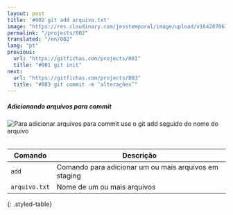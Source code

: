 ```yaml
---
layout: post
title: '#002 git add arquivo.txt'
image: "https://res.cloudinary.com/jesstemporal/image/upload/v1642878670/gitfichas/pt/002/thumbnail_igi5fw.jpg"
permalink: "/projects/002"
translated: "/en/002"
lang: "pt"
previous:
  url: "https://gitfichas.com/projects/001"
  title: "#001 git init"
next:
  url: "https://gitfichas.com/projects/003"
  title: "#003 git commit -m ‘alterações’"
---
```

##### Adicionando arquivos para commit

<img alt="Para adicionar arquivos para commit use o git add seguido do nome do arquivo" src="https://res.cloudinary.com/jesstemporal/image/upload/v1642878670/gitfichas/pt/002/full_zy7yy7.jpg"><br><br>

| Comando | Descrição |
|---------|-------------|
| `add` | Comando para adicionar um ou mais arquivos em staging |
| `arquivo.txt` | Nome de um ou mais arquivos |
{: .styled-table}
